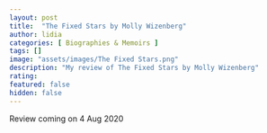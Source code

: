 ```yaml
---
layout: post
title:  "The Fixed Stars by Molly Wizenberg"
author: lidia
categories: [ Biographies & Memoirs ]
tags: []
image: "assets/images/The Fixed Stars.png"
description: "My review of The Fixed Stars by Molly Wizenberg"
rating: 
featured: false
hidden: false
---
```


Review coming on 4 Aug 2020